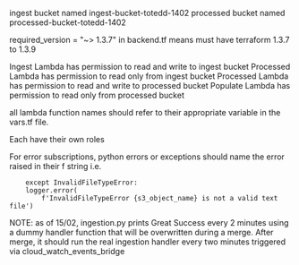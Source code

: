 ingest bucket named ingest-bucket-totedd-1402
processed bucket named processed-bucket-totedd-1402

required_version = "~> 1.3.7" in backend.tf means must have terraform 1.3.7 to 1.3.9

Ingest Lambda has permission to read and write to ingest bucket
Processed Lambda has permission to read only from ingest bucket
Processed Lambda has permission to read and write to processed bucket
Populate Lambda has permission to read only from processed bucket

all lambda function names should refer to their appropriate variable in the vars.tf file.

Each have their own roles

For error subscriptions, python errors or exceptions should name the error raised in their f string i.e.

        except InvalidFileTypeError:
        logger.error(
            f'InvalidFileTypeError {s3_object_name} is not a valid text file')

NOTE: as of 15/02, ingestion.py prints Great Success every 2 minutes using a dummy handler function that will be overwritten during a merge. After merge, it should run the real ingestion handler every two minutes triggered via cloud_watch_events_bridge
